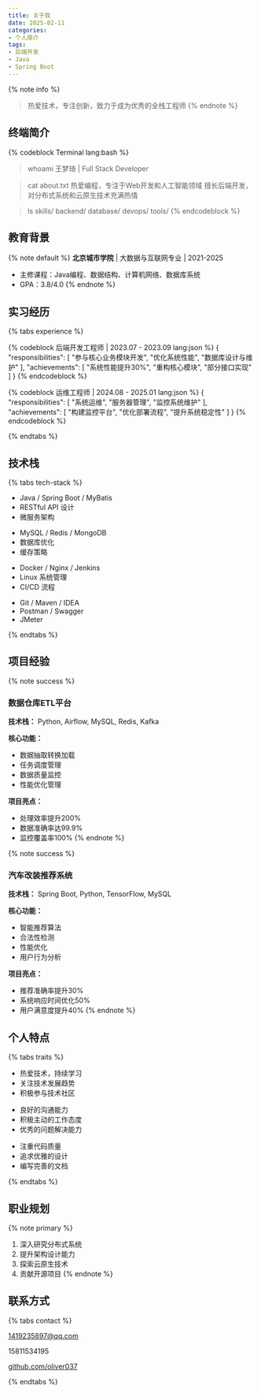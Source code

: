 ```yaml
---
title: 关于我
date: 2025-02-11
categories: 
- 个人简介
tags:
- 后端开发
- Java
- Spring Boot
---
```


{% note info %}
> 热爱技术，专注创新，致力于成为优秀的全栈工程师
{% endnote %}

## <i class="fas fa-terminal"></i> 终端简介

{% codeblock Terminal lang:bash %}
> whoami
王梦琦 | Full Stack Developer

> cat about.txt
热爱编程，专注于Web开发和人工智能领域
擅长后端开发，对分布式系统和云原生技术充满热情

> ls skills/
backend/  database/  devops/  tools/
{% endcodeblock %}

## <i class="fas fa-graduation-cap"></i> 教育背景

{% note default %}
**北京城市学院** | 大数据与互联网专业 | 2021-2025
- 主修课程：Java编程、数据结构、计算机网络、数据库系统
- GPA：3.8/4.0
{% endnote %}

## <i class="fas fa-briefcase"></i> 实习经历

{% tabs experience %}
<!-- tab 超星图书馆 -->
{% codeblock 后端开发工程师 | 2023.07 - 2023.09 lang:json %}
{
  "responsibilities": [
    "参与核心业务模块开发",
    "优化系统性能",
    "数据库设计与维护"
  ],
  "achievements": [
    "系统性能提升30%",
    "重构核心模块",
    "部分接口实现"
  ]
}
{% endcodeblock %}
<!-- endtab -->

<!-- tab 神州数码（滴滴外包） -->
{% codeblock 运维工程师 | 2024.08 - 2025.01 lang:json %}
{
  "responsibilities": [
    "系统运维",
    "服务器管理",
    "监控系统维护"
  ],
  "achievements": [
    "构建监控平台",
    "优化部署流程",
    "提升系统稳定性"
  ]
}
{% endcodeblock %}
<!-- endtab -->
{% endtabs %}

## <i class="fas fa-code"></i> 技术栈

{% tabs tech-stack %}
<!-- tab 后端开发 -->
- Java / Spring Boot / MyBatis
- RESTful API 设计
- 微服务架构
<!-- endtab -->

<!-- tab 数据库 -->
- MySQL / Redis / MongoDB
- 数据库优化
- 缓存策略
<!-- endtab -->

<!-- tab 运维工具 -->
- Docker / Nginx / Jenkins
- Linux 系统管理
- CI/CD 流程
<!-- endtab -->

<!-- tab 开发工具 -->
- Git / Maven / IDEA
- Postman / Swagger
- JMeter
<!-- endtab -->
{% endtabs %}

## <i class="fas fa-project-diagram"></i> 项目经验

{% note success %}
### 数据仓库ETL平台

**技术栈：** Python, Airflow, MySQL, Redis, Kafka

**核心功能：**
- 数据抽取转换加载
- 任务调度管理
- 数据质量监控
- 性能优化管理

**项目亮点：**
- 处理效率提升200%
- 数据准确率达99.9%
- 监控覆盖率100%
{% endnote %}

{% note success %}
### 汽车改装推荐系统

**技术栈：** Spring Boot, Python, TensorFlow, MySQL

**核心功能：**
- 智能推荐算法
- 合法性检测
- 性能优化
- 用户行为分析

**项目亮点：**
- 推荐准确率提升30%
- 系统响应时间优化50%
- 用户满意度提升40%
{% endnote %}

## <i class="fas fa-user-circle"></i> 个人特点

{% tabs traits %}
<!-- tab 技术热情 -->
- 热爱技术，持续学习
- 关注技术发展趋势
- 积极参与技术社区
<!-- endtab -->

<!-- tab 团队协作 -->
- 良好的沟通能力
- 积极主动的工作态度
- 优秀的问题解决能力
<!-- endtab -->

<!-- tab 代码品质 -->
- 注重代码质量
- 追求优雅的设计
- 编写完善的文档
<!-- endtab -->
{% endtabs %}

## <i class="fas fa-road"></i> 职业规划

{% note primary %}
1. 深入研究分布式系统
2. 提升架构设计能力
3. 探索云原生技术
4. 贡献开源项目
{% endnote %}

## <i class="fas fa-address-card"></i> 联系方式

{% tabs contact %}
<!-- tab 邮箱 -->
<i class="fas fa-envelope"></i> 1419235897@qq.com
<!-- endtab -->

<!-- tab 电话 -->
<i class="fas fa-phone"></i> 15811534195
<!-- endtab -->

<!-- tab GitHub -->
<i class="fab fa-github"></i> [github.com/oliver037](https://github.com/oliver037)
<!-- endtab -->
{% endtabs %}
